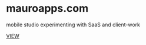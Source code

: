 # mauroapps.com
mobile studio experimenting with SaaS and client-work

[VIEW](http://mauroapps.com/)
